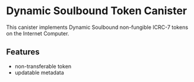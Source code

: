 # Dynamic Soulbound Token Canister 

This canister implements Dynamic Soulbound non-fungible ICRC-7 tokens on the Internet Computer.

## Features

- non-transferable token
- updatable metadata
